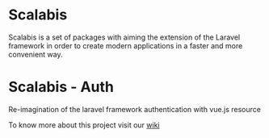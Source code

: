 # Scalabis

Scalabis is a set of packages with aiming the extension of the Laravel framework in order to create modern applications in a faster and more convenient way.

# Scalabis - Auth

 Re-imagination of the laravel framework authentication with vue.js resource
 
 To know more about this project visit our [wiki](https://github.com/scalabis/auth/wiki)
